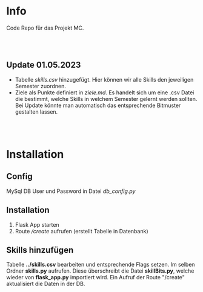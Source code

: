 # Info
Code Repo für das Projekt MC.

<br />
<br />

## Update 01.05.2023
- Tabelle *skills.csv* hinzugefügt. Hier können wir alle Skills den jeweiligen Semester zuordnen.
- Ziele als Punkte definiert in *ziele.md*. Es handelt sich um eine .csv Datei die bestimmt, welche Skills in welchem Semester gelernt werden sollten. Bei Update könnte man automatisch das entsprechende Bitmuster gestalten lassen.

<br />
<br />

# Installation

## Config
MySql DB User und Password in Datei *db_config.py*

## Installation
1. Flask App starten
1. Route */create* aufrufen (erstellt Tabelle in Datenbank)

## Skills hinzufügen
Tabelle **../skills.csv** bearbeiten und entsprechende Flags setzen. Im selben Ordner **skills.py** aufrufen. Diese überschreibt die Datei **skillBits.py**, welche wieder von **flask_app.py** importiert wird. Ein Aufruf der Route "/create" aktualisiert die Daten in der DB.
